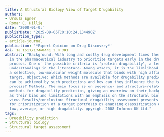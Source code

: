 ```yaml
---
title: A Structural Biology View of Target Drugability
authors:
- Ursula Egner
- Roman C. Hillig
date: '2008-01-01'
publishDate: '2025-09-05T20:10:24.104490Z'
publication_types:
- article-journal
publication: '*Expert Opinion on Drug Discovery*'
doi: 10.1517/17460441.3.4.391
abstract: "Background: With long and costly drug development times there is a need
  in the pharmaceutical industry to prioritize targets early in the drug discovery
  process. One of the possible criteria is 'protein drugability', a term with multiple
  understandings in the literature. Among others, it is the likelihood of finding
  a selective, low-molecular weight molecule that binds with high affinity to the
  target. Objective: Which methods are available for drugability prediction? What
  can be achieved by such predictions and how can they influence the target prioritization
  process? Methods: The main focus is on sequence- and structure-related computational
  methods for drugability prediction, giving an overview on their background as well
  as their bias and limitations with an emphasis on the structural biology point of
  view. Results/conclusion: Structural drugability assessment presents one criterion
  for prioritization of a target portfolio by enabling classification of targets into
  low, average, or high drugability. o̧pyright 2008 Informa UK Ltd."
tags:
- Drugability prediction
- Structural biology
- Structural target assessment
---
```

